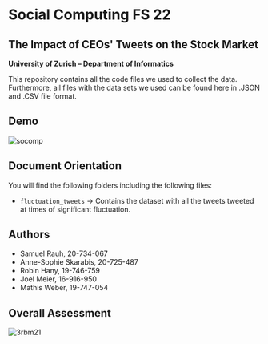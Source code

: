 
# Social Computing FS 22
## The Impact of CEOs' Tweets on the Stock Market

**University of Zurich – Department of Informatics**

This repository contains all the code files we used to collect the data. Furthermore, all files with the data sets we used can be found here in .JSON and .CSV file format.


## Demo
![socomp](https://user-images.githubusercontent.com/61362884/170485905-a14c9b64-effc-4790-aa11-0354c61b668a.gif)

## Document Orientation

You will find the following folders including the following files:

- `fluctuation_tweets` → Contains the dataset with all the tweets tweeted at times of significant fluctuation.


## Authors

- Samuel Rauh, 20-734-067
- Anne-Sophie Skarabis, 20-725-487
- Robin Hany, 19-746-759
- Joel Meier, 16-916-950
- Mathis Weber, 19-747-054

## Overall Assessment
![3rbm21](https://user-images.githubusercontent.com/61362884/170583392-eef719ee-9977-4d0c-a681-609acdf12bdd.png)
